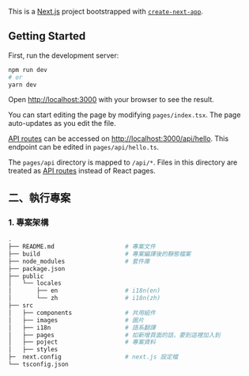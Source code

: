 This is a [Next.js](https://nextjs.org/) project bootstrapped with [`create-next-app`](https://github.com/vercel/next.js/tree/canary/packages/create-next-app).

## Getting Started

First, run the development server:

```bash
npm run dev
# or
yarn dev
```

Open [http://localhost:3000](http://localhost:3000) with your browser to see the result.

You can start editing the page by modifying `pages/index.tsx`. The page auto-updates as you edit the file.

[API routes](https://nextjs.org/docs/api-routes/introduction) can be accessed on [http://localhost:3000/api/hello](http://localhost:3000/api/hello). This endpoint can be edited in `pages/api/hello.ts`.

The `pages/api` directory is mapped to `/api/*`. Files in this directory are treated as [API routes](https://nextjs.org/docs/api-routes/introduction) instead of React pages.
## 二、執行專案

### 1. 專案架構

```bash
.
├── README.md                    # 專案文件
├── build                        # 專案編譯後的靜態檔案
├── node_modules                 # 套件庫
├── package.json
├── public
│   └── locales
│       ├── en                   # i18n(en)
│       └── zh                   # i18n(zh)
├── src
│   ├── components               # 共用組件
│   ├── images                   # 圖片
│   ├── i18n                     # 語系翻譯
│   ├── pages                    # 如新增頁面的話，要到這裡加入到 
│   ├── poject                   # 專案資料
│   ├── styles
├─  next.config                  # next.js 設定檔
└── tsconfig.json
```
